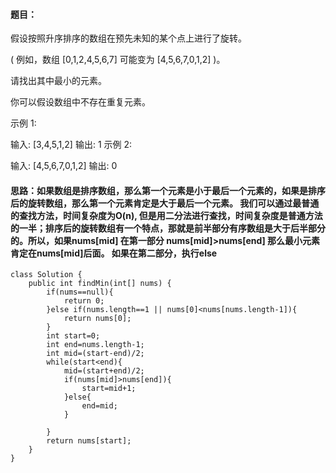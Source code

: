 ﻿####   题目：
假设按照升序排序的数组在预先未知的某个点上进行了旋转。

( 例如，数组 [0,1,2,4,5,6,7] 可能变为 [4,5,6,7,0,1,2] )。

请找出其中最小的元素。

你可以假设数组中不存在重复元素。

示例 1:

输入: [3,4,5,1,2]
输出: 1
示例 2:

输入: [4,5,6,7,0,1,2]
输出: 0

####   思路：如果数组是排序数组，那么第一个元素是小于最后一个元素的，如果是排序后的旋转数组，那么第一个元素肯定是大于最后一个元素。  我们可以通过最普通的查找方法，时间复杂度为O(n),  但是用二分法进行查找，时间复杂度是普通方法的一半；排序后的旋转数组有一个特点，那就是前半部分有序数组是大于后半部分的。所以，如果nums[mid] 在第一部分  nums[mid]>nums[end] 那么最小元素肯定在nums[mid]后面。    如果在第二部分，执行else

```
class Solution {
    public int findMin(int[] nums) {
        if(nums==null){
            return 0;
        }else if(nums.length==1 || nums[0]<nums[nums.length-1]){
            return nums[0];
        }
        int start=0;
        int end=nums.length-1;
        int mid=(start-end)/2;
        while(start<end){
            mid=(start+end)/2;
            if(nums[mid]>nums[end]){
                start=mid+1;
            }else{
                end=mid;
            }
                
        }
        return nums[start];
    }
}
```

